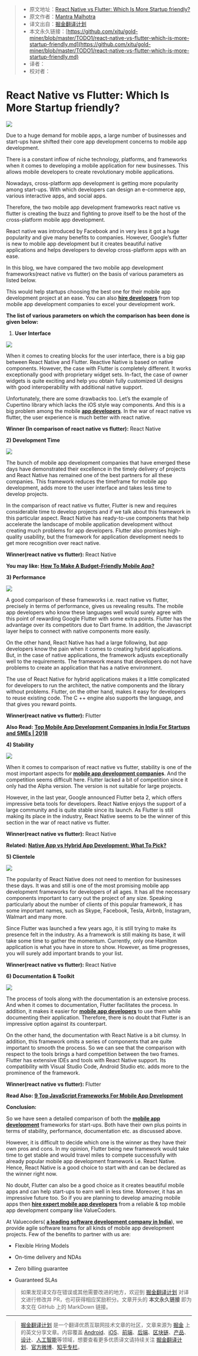 > * 原文地址：[React Native vs Flutter: Which Is More Startup friendly?](https://hackernoon.com/react-native-vs-flutter-which-is-more-startup-friendly-c6e412d0b9ab)
> * 原文作者：[Mantra Malhotra](https://hackernoon.com/@valuecoders.vc?source=post_header_lockup)
> * 译文出自：[掘金翻译计划](https://github.com/xitu/gold-miner)
> * 本文永久链接：[https://github.com/xitu/gold-miner/blob/master/TODO1/react-native-vs-flutter-which-is-more-startup-friendly.md](https://github.com/xitu/gold-miner/blob/master/TODO1/react-native-vs-flutter-which-is-more-startup-friendly.md)
> * 译者：
> * 校对者：

# React Native vs Flutter: Which Is More Startup friendly?

![](https://cdn-images-1.medium.com/max/800/1*Qnt_ctP0ZrlL959Dj3HZAw.jpeg)

Due to a huge demand for mobile apps, a large number of businesses and start-ups have shifted their core app development concerns to mobile app development.

There is a constant inflow of niche technology, platforms, and frameworks when it comes to developing a mobile application for new businesses. This allows mobile developers to create revolutionary mobile applications.

Nowadays, cross-platform app development is getting more popularity among start-ups. With which developers can design an e-commerce app, various interactive apps, and social apps.

Therefore, the two mobile app development frameworks react native vs flutter is creating the buzz and fighting to prove itself to be the host of the cross-platform mobile app development.

React native was introduced by Facebook and in very less it got a huge popularity and give many benefits to companies. However, Google’s flutter is new to mobile app development but it creates beautiful native applications and helps developers to develop cross-platform apps with an ease.

In this blog, we have compared the two mobile app development frameworks(react native vs flutter) on the basis of various parameters as listed below.

This would help startups choosing the best one for their mobile app development project at an ease. You can also [**hire developers**](https://www.valuecoders.com/hire-developers?utm_source=hiredev_reactflutter_medium&utm_medium=mantra) from top mobile app development companies to excel your development work.

**The list of various parameters on which the comparison has been done is given below:**

1.  **User Interface**

![](https://cdn-images-1.medium.com/max/800/1*geJ1v8mM6-GTA6PDvdFKbw.jpeg)

When it comes to creating blocks for the user interface, there is a big gap between React Native and Flutter. Reactive Native is based on native components. However, the case with Flutter is completely different. It works exceptionally good with proprietary widget sets. In-fact, the case of owner widgets is quite exciting and help you obtain fully customized UI designs with good interoperability with additional native support.

Unfortunately, there are some drawbacks too. Let’s the example of Cupertino library which lacks the iOS style way components. And this is a big problem among the mobile [**app developers**](https://www.valuecoders.com/hire-developers?utm_source=home_reactflutter_medium&utm_medium=mantra). In the war of react native vs flutter, the user experience is much better with react native.

**Winner (In comparison of react native vs flutter):** React Native

**2) Development Time**

![](https://cdn-images-1.medium.com/max/800/1*Jv0iakVUFYTAhDpBQeMbXA.png)

The bunch of mobile app development companies that have emerged these days have demonstrated their excellence in the timely delivery of projects and React Native has remained one of the best partners for all these companies. This framework reduces the timeframe for mobile app development, adds more to the user interface and takes less time to develop projects.

In the comparison of react native vs flutter, Flutter is new and requires considerable time to develop projects and if we talk about this framework in this particular aspect. React Native has ready-to-use components that help accelerate the landscape of mobile application development without creating much problems for app developers. Flutter also promises high-quality usability, but the framework for application development needs to get more recognition over react native.

**Winner(react native vs flutter):** React Native

**You may like: [How To Make A Budget-Friendly Mobile App?](https://www.valuecoders.com/blog/technology-and-apps/make-budget-friendly-mobile-app/?utm_source=blog_reactflutter_medium&utm_medium=mantra)**

**3) Performance**

![](https://cdn-images-1.medium.com/max/800/1*Nu2WBSE8G_GilhJ0gzqmmw.png)

A good comparison of these frameworks i.e. react native vs flutter, precisely in terms of performance, gives us revealing results. The mobile app developers who know these languages well would surely agree with this point of rewarding Google Flutter with some extra points. Flutter has the advantage over its competitors due to Dart frame. In addition, the Javascript layer helps to connect with native components more easily.

On the other hand, React Native has had a large following, but app developers know the pain when it comes to creating hybrid applications. But, in the case of native applications, the framework adjusts exceptionally well to the requirements. The framework means that developers do not have problems to create an application that has a native environment.

The use of React Native for hybrid applications makes it a little complicated for developers to run the architect, the native components and the library without problems. Flutter, on the other hand, makes it easy for developers to reuse existing code. The C ++ engine also supports the language, and that gives you reward points.

**Winner(react native vs flutter):** Flutter

**Also Read:** [**Top Mobile App Development Companies in India For Startups and SMEs | 2018**](https://hackernoon.com/top-mobile-app-development-companies-in-india-for-startups-and-smes-2018-4059ed17a0ca)

**4) Stability**

![](https://cdn-images-1.medium.com/max/800/1*sO7kdtL_RaVhGTCHf881FA.png)

When it comes to comparison of react native vs flutter, stability is one of the most important aspects for [**mobile app development companie**](https://www.valuecoders.com/mobile-application-development?utm_source=home_reactflutter_medium&utm_medium=mantra)**s**. And the competition seems difficult here. Flutter lacked a bit of competition since it only had the Alpha version. The version is not suitable for large projects.

However, in the last year, Google announced Flutter beta 2, which offers impressive beta tools for developers. React Native enjoys the support of a large community and is quite stable since its launch. As Flutter is still making its place in the industry, React Native seems to be the winner of this section in the war of react native vs flutter.

**Winner(react native vs flutter):** React Native

**Related: [Native App vs Hybrid App Development: What To Pick?](https://www.valuecoders.com/blog/technology-and-apps/native-app-vs-hybrid-app/?utm_source=blog_reactflutter_medium&utm_medium=mantra)**

**5) Clientele**

![](https://cdn-images-1.medium.com/max/800/1*dyDl69cH8Vr-8X0U2PZMkA.jpeg)

The popularity of React Native does not need to mention for businesses these days. It was and still is one of the most promising mobile app development frameworks for developers of all ages. It has all the necessary components important to carry out the project of any size. Speaking particularly about the number of clients of this popular framework, it has some important names, such as Skype, Facebook, Tesla, Airbnb, Instagram, Walmart and many more.

Since Flutter was launched a few years ago, it is still trying to make its presence felt in the industry. As a framework is still making its base, it will take some time to gather the momentum. Currently, only one Hamilton application is what you have in store to show. However, as time progresses, you will surely add important brands to your list.

**Winner(react native vs flutter):** React Native

**6) Documentation & Toolkit**

![](https://cdn-images-1.medium.com/max/800/1*B18aQH_4ZDsIoudtJ2gv1g.png)

The process of tools along with the documentation is an extensive process. And when it comes to documentation, Flutter facilitates the process. In addition, it makes it easier for [**mobile app developers**](https://www.valuecoders.com/hire-developers/hire-mobile-app-developers?utm_source=home_reactflutter_medium&utm_medium=mantra) to use them while documenting their application. Therefore, there is no doubt that Flutter is an impressive option against its counterpart.

On the other hand, the documentation with React Native is a bit clumsy. In addition, this framework omits a series of components that are quite important to smooth the process. So we can see that the comparison with respect to the tools brings a hard competition between the two frames. Flutter has extensive IDEs and tools with React Native support. Its compatibility with Visual Studio Code, Android Studio etc. adds more to the prominence of the framework.

**Winner(react native vs flutter):** Flutter

**Read Also: [9 Top JavaScript Frameworks For Mobile App Development](https://www.valuecoders.com/blog/technology-and-apps/top-javascript-frameworks-for-mobile-app-development/?utm_source=blog_reactflutter_medium&utm_medium=mantra)**

**Conclusion:**

So we have seen a detailed comparison of both the [**mobile app development**](https://www.valuecoders.com/mobile-application-development?utm_source=home_reactflutter_medium&utm_medium=mantra) frameworks for start-ups. Both have their own plus points in terms of stability, performance, documentation etc. as discussed above.

However, it is difficult to decide which one is the winner as they have their own pros and cons. In my opinion, Flutter being new framework would take time to get stable and would travel miles to compete successfully with already popular mobile app development framework i.e. React Native. Hence, React Native is a good choice to start with and can be declared as the winner right now.

No doubt, Flutter can also be a good choice as it creates beautiful mobile apps and can help start-ups to earn well in less time. Moreover, it has an impressive future too. So if you are planning to develop amazing mobile apps then [**hire expert mobile app developers**](https://www.valuecoders.com/hire-developers/hire-mobile-app-developers?utm_source=hiremobile_reactflutter_medium&utm_medium=mantra) from a reliable & top mobile app development compan**y** like ValueCoders.

At Valuecoders( [**a leading software development company in India**](https://www.valuecoders.com?utm_source=home_reactflutter_medium&utm_medium=mantra)), we provide agile software teams for all kinds of mobile app development projects. Few of the benefits to partner with us are:

- Flexible Hiring Models

- On-time delivery and NDAs

- Zero billing guarantee

- Guaranteed SLAs

> 如果发现译文存在错误或其他需要改进的地方，欢迎到 [掘金翻译计划](https://github.com/xitu/gold-miner) 对译文进行修改并 PR，也可获得相应奖励积分。文章开头的 **本文永久链接** 即为本文在 GitHub 上的 MarkDown 链接。


---

> [掘金翻译计划](https://github.com/xitu/gold-miner) 是一个翻译优质互联网技术文章的社区，文章来源为 [掘金](https://juejin.im) 上的英文分享文章。内容覆盖 [Android](https://github.com/xitu/gold-miner#android)、[iOS](https://github.com/xitu/gold-miner#ios)、[前端](https://github.com/xitu/gold-miner#前端)、[后端](https://github.com/xitu/gold-miner#后端)、[区块链](https://github.com/xitu/gold-miner#区块链)、[产品](https://github.com/xitu/gold-miner#产品)、[设计](https://github.com/xitu/gold-miner#设计)、[人工智能](https://github.com/xitu/gold-miner#人工智能)等领域，想要查看更多优质译文请持续关注 [掘金翻译计划](https://github.com/xitu/gold-miner)、[官方微博](http://weibo.com/juejinfanyi)、[知乎专栏](https://zhuanlan.zhihu.com/juejinfanyi)。
